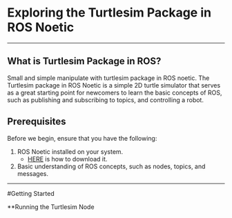 # Exploring the Turtlesim Package in ROS Noetic
****

## What is Turtlesim Package in ROS?

Small and simple manipulate with turtlesim package in ROS noetic.
The Turtlesim package in ROS Noetic is a simple 2D turtle simulator that serves as a great starting point for newcomers to learn the basic concepts of ROS, such as publishing and subscribing to topics, and controlling a robot.

## Prerequisites

Before we begin, ensure that you have the following:

1.  ROS Noetic installed on your system.
    - [HERE](https://github.com/alanoudmk/Install-ROS-Noetic-on-Ubuntu) is how to download it.
2.  Basic understanding of ROS concepts, such as nodes, topics, and messages.



*****

#Getting Started


**Running the Turtlesim Node
